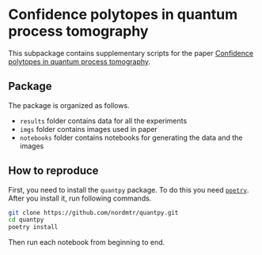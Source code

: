 # Confidence polytopes in quantum process tomography

This subpackage contains supplementary scripts for the paper
[Confidence polytopes in quantum process tomography](https://arxiv.org/abs/2109.04734).

## Package

The package is organized as follows.

- `results` folder contains data for all the experiments
- `imgs` folder contains images used in paper
- `notebooks` folder contains notebooks for generating the data and the images

## How to reproduce

First, you need to install the `quantpy` package. To do this you need [`poetry`](https://python-poetry.org/).
After you install it, run following commands.

```bash
git clone https://github.com/nordmtr/quantpy.git
cd quantpy
poetry install
```

Then run each notebook from beginning to end.
